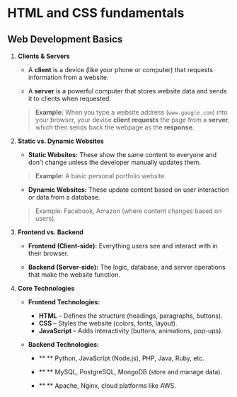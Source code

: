 # HTML and CSS fundamentals

## Web Development Basics

1. **Clients & Servers**

   - A **client** is a device (like your phone or computer) that requests information from a website.

   - A **server** is a powerful computer that stores website data and sends it to clients when requested.

   > **Example:** When you type a website address (`www.google.com`) into your browser, your device **client** **requests** the page from a **server**, which then sends back the webpage as the **response**.

2. **Static vs. Dynamic Websites**

   - **Static Websites:** These show the same content to everyone and don’t change unless the developer manually updates them.

   > **Example:** A basic personal portfolio website.

   - **Dynamic Websites:** These update content based on user interaction or data from a database.

   > Example: Facebook, Amazon (where content changes based on users).

3. **Frontend vs. Backend**

   - **Frontend (Client-side):** Everything users see and interact with in their browser.

   - **Backend (Server-side):** The logic, database, and server operations that make the website function.

4. **Core Technologies**

   - **Frontend Technologies:**

     - **HTML** – Defines the structure (headings, paragraphs, buttons).
     - **CSS** – Styles the website (colors, fonts, layout).
     - **JavaScript** – Adds interactivity (buttons, animations, pop-ups).

   - **Backend Technologies:**

     - \*\* \*\* Python, JavaScript (Node.js), PHP, Java, Ruby, etc.

     - \*\* \*\* MySQL, PostgreSQL, MongoDB (store and manage data).

     - \*\* \*\* Apache, Nginx, cloud platforms like AWS.
